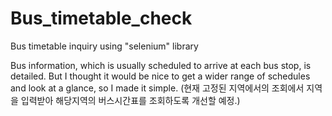 # Bus_timetable_check
Bus timetable inquiry using "selenium" library

Bus information, which is usually scheduled to arrive at each bus stop, is detailed. But I thought it would be nice to get a wider range of schedules and look at a glance, so I made it simple.
(현재 고정된 지역에서의 조회에서 지역을 입력받아 해당지역의 버스시간표를 조회하도록 개선할 예정.) 
